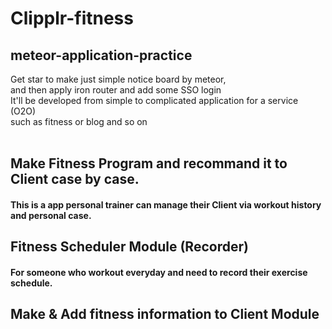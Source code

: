 # Clipplr-fitness

## meteor-application-practice
Get star to make just simple notice board by meteor,<br /> 
and then apply iron router and add some SSO login<br />
It'll be developed from simple to complicated application for a service (O2O) <br />
such as fitness or blog  and so on<br /><br />



## Make Fitness Program and recommand it to Client case by case.
#### This is a app personal trainer can manage their Client via workout history and personal case.

## Fitness Scheduler Module (Recorder)
#### For someone who workout everyday and need to record their exercise schedule.

## Make & Add fitness information to Client Module
